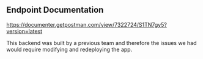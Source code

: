 ## Endpoint Documentation
https://documenter.getpostman.com/view/7322724/S1TN7gy5?version=latest


This backend was built by a previous team and therefore the issues we had would require modifying and redeploying the app. 

